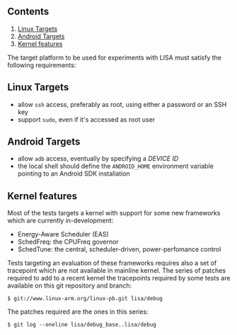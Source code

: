 ## Contents

1. [Linux Targets](https://github.com/ARM-software/lisa/wiki/Target-platform-requirements#linux-targets)
2. [Android Targets](https://github.com/ARM-software/lisa/wiki/Target-platform-requirements#android-targets)
3. [Kernel features](https://github.com/ARM-software/lisa/wiki/Target-platform-requirements#kernel-features)

The target platform to be used for experiments with LISA must satisfy
the following requirements:

## Linux Targets

- allow `ssh` access, preferably as root, using either a password or an SSH key
- support `sudo`, even if it's accessed as root user

## Android Targets

- allow `adb` access, eventually by specifying a *DEVICE ID*
- the local shell should define the `ANDROID_HOME` environment variable pointing
  to an Android SDK installation

## Kernel features

Most of the tests targets a kernel with support for some new frameworks which
are currently in-development:

- Energy-Aware Scheduler (EAS)
- SchedFreq: the CPUFreq governor
- SchedTune: the central, scheduler-driven, power-perfomance control

Tests targeting an evaluation of these frameworks requires also a set of
tracepoint which are not available in mainline kernel. The series of patches
required to add to a recent kernel the tracepoints required by some tests are
available on this git repository and branch:

	$ git://www.linux-arm.org/linux-pb.git lisa/debug

The patches required are the ones in this series:

	$ git log --oneline lisa/debug_base..lisa/debug